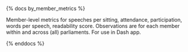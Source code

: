 {% docs by_member_metrics %}

Member-level metrics for speeches per sitting, attendance, participation, words per speech, readability score.
Observations are for each member within and across (all) parliaments. For use in Dash app.

{% enddocs %}